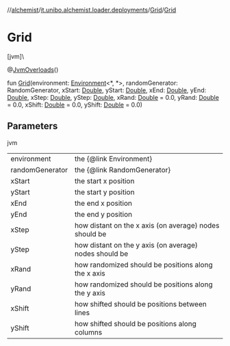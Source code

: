 //[alchemist](../../../index.md)/[it.unibo.alchemist.loader.deployments](../index.md)/[Grid](index.md)/[Grid](-grid.md)

# Grid

[jvm]\

@[JvmOverloads](https://kotlinlang.org/api/latest/jvm/stdlib/kotlin.jvm/-jvm-overloads/index.html)()

fun [Grid](-grid.md)(environment: [Environment](../../it.unibo.alchemist.model.interfaces/-environment/index.md)<*, *>, randomGenerator: RandomGenerator, xStart: [Double](https://kotlinlang.org/api/latest/jvm/stdlib/kotlin/-double/index.html), yStart: [Double](https://kotlinlang.org/api/latest/jvm/stdlib/kotlin/-double/index.html), xEnd: [Double](https://kotlinlang.org/api/latest/jvm/stdlib/kotlin/-double/index.html), yEnd: [Double](https://kotlinlang.org/api/latest/jvm/stdlib/kotlin/-double/index.html), xStep: [Double](https://kotlinlang.org/api/latest/jvm/stdlib/kotlin/-double/index.html), yStep: [Double](https://kotlinlang.org/api/latest/jvm/stdlib/kotlin/-double/index.html), xRand: [Double](https://kotlinlang.org/api/latest/jvm/stdlib/kotlin/-double/index.html) = 0.0, yRand: [Double](https://kotlinlang.org/api/latest/jvm/stdlib/kotlin/-double/index.html) = 0.0, xShift: [Double](https://kotlinlang.org/api/latest/jvm/stdlib/kotlin/-double/index.html) = 0.0, yShift: [Double](https://kotlinlang.org/api/latest/jvm/stdlib/kotlin/-double/index.html) = 0.0)

## Parameters

jvm

| | |
|---|---|
| environment | the {@link Environment} |
| randomGenerator | the {@link RandomGenerator} |
| xStart | the start x position |
| yStart | the start y position |
| xEnd | the end x position |
| yEnd | the end y position |
| xStep | how distant on the x axis (on average) nodes should be |
| yStep | how distant on the y axis (on average) nodes should be |
| xRand | how randomized should be positions along the x axis |
| yRand | how randomized should be positions along the y axis |
| xShift | how shifted should be positions between lines |
| yShift | how shifted should be positions along columns |
